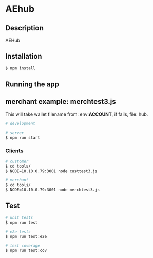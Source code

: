 # AEhub

## Description

AEHub

## Installation

```bash
$ npm install
```

## Running the app
## merchant example: merchtest3.js

This will take wallet filename from: 
 env:**ACCOUNT**, if fails, file: hub. 

```bash
# development

# server
$ npm run start
```

### Clients

```bash
# customer
$ cd tools/
$ NODE=10.10.0.79:3001 node custtest3.js

# merchant
$ cd tools/
$ NODE=10.10.0.79:3001 node merchtest3.js

```

## Test

```bash
# unit tests
$ npm run test

# e2e tests
$ npm run test:e2e

# test coverage
$ npm run test:cov
```

